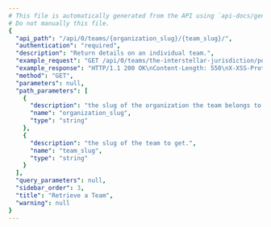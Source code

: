 ```yaml
---
# This file is automatically generated from the API using `api-docs/generate.py`
# Do not manually this file.
{
  "api_path": "/api/0/teams/{organization_slug}/{team_slug}/", 
  "authentication": "required", 
  "description": "Return details on an individual team.", 
  "example_request": "GET /api/0/teams/the-interstellar-jurisdiction/powerful-abolitionist/ HTTP/1.1\nHost: sentry.io\nAuthorization: Bearer {base64-encoded-key-here}", 
  "example_response": "HTTP/1.1 200 OK\nContent-Length: 550\nX-XSS-Protection: 1; mode=block\nContent-Language: en\nX-Content-Type-Options: nosniff\nVary: Accept-Language, Cookie\nAllow: GET, PUT, DELETE, HEAD, OPTIONS\nX-Frame-Options: deny\nContent-Type: application/json\n\n{\n  \"avatar\": {\n    \"avatarType\": \"letter_avatar\", \n    \"avatarUuid\": null\n  }, \n  \"dateCreated\": \"2018-09-20T15:47:52.922Z\", \n  \"hasAccess\": true, \n  \"id\": \"2\", \n  \"isMember\": false, \n  \"isPending\": false, \n  \"name\": \"Powerful Abolitionist\", \n  \"organization\": {\n    \"avatar\": {\n      \"avatarType\": \"letter_avatar\", \n      \"avatarUuid\": null\n    }, \n    \"dateCreated\": \"2018-09-20T15:47:52.908Z\", \n    \"id\": \"2\", \n    \"isEarlyAdopter\": false, \n    \"name\": \"The Interstellar Jurisdiction\", \n    \"require2FA\": false, \n    \"slug\": \"the-interstellar-jurisdiction\", \n    \"status\": {\n      \"id\": \"active\", \n      \"name\": \"active\"\n    }\n  }, \n  \"slug\": \"powerful-abolitionist\"\n}", 
  "method": "GET", 
  "parameters": null, 
  "path_parameters": [
    {
      "description": "the slug of the organization the team belongs to.", 
      "name": "organization_slug", 
      "type": "string"
    }, 
    {
      "description": "the slug of the team to get.", 
      "name": "team_slug", 
      "type": "string"
    }
  ], 
  "query_parameters": null, 
  "sidebar_order": 3, 
  "title": "Retrieve a Team", 
  "warning": null
}
---
```

